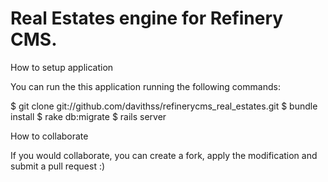 # Real Estates engine for Refinery CMS.

How to setup application

You can run the this application running the following commands:

  $ git clone git://github.com/davithss/refinerycms_real_estates.git
  $ bundle install
  $ rake db:migrate
  $ rails server

How to collaborate

If you would collaborate, you can create a fork, apply the modification and submit a pull request :)